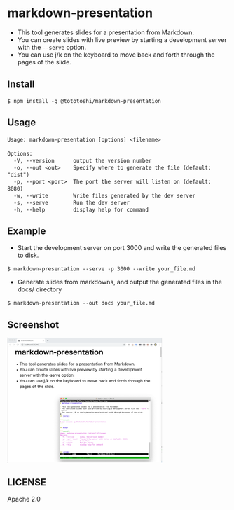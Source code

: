 # markdown-presentation

- This tool generates slides for a presentation from Markdown.
- You can create slides with live preview by starting a development server with the `--serve` option.
- You can use j/k on the keyboard to move back and forth through the pages of the slide.

## Install

```console
$ npm install -g @tototoshi/markdown-presentation
```

## Usage

```console
Usage: markdown-presentation [options] <filename>

Options:
  -V, --version      output the version number
  -o, --out <out>    Specify where to generate the file (default: "dist")
  -p, --port <port>  The port the server will listen on (default: 8080)
  -w, --write        Write files generated by the dev server
  -s, --serve        Run the dev server
  -h, --help         display help for command
```

## Example

- Start the development server on port 3000 and write the generated files to disk.

```console
$ markdown-presentation --serve -p 3000 --write your_file.md
```

- Generate slides from markdowns, and output the generated files in the docs/ directory

```console
$ markdown-presentation --out docs your_file.md
```

## Screenshot

<img width="70%" src="assets/screenshot.png">

## LICENSE

Apache 2.0
